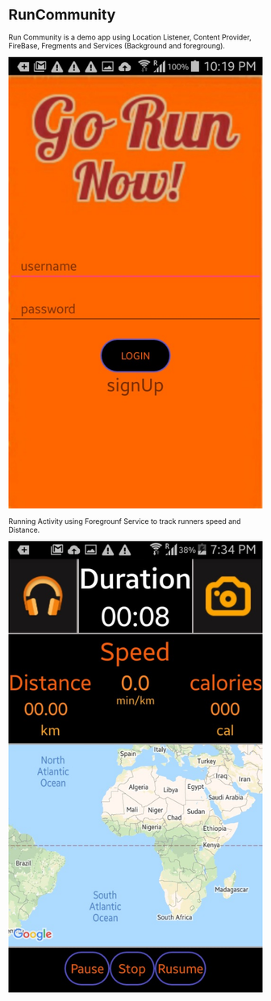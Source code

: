 # RunCommunity
Run Community is a demo app using Location Listener, Content Provider, FireBase, Fregments and Services (Background and foregroung).

![Login using FiresBase Authentication](https://github.com/abdelrahman-ali98/RunCommunity/blob/master/UNADJUSTEDNONRAW_thumb_25c6.jpg)

Running Activity using Foregrounf Service to track runners speed and Distance.

![Login using FiresBase Authentication](https://github.com/abdelrahman-ali98/RunCommunity/blob/master/UNADJUSTEDNONRAW_thumb_25c7.jpg)
